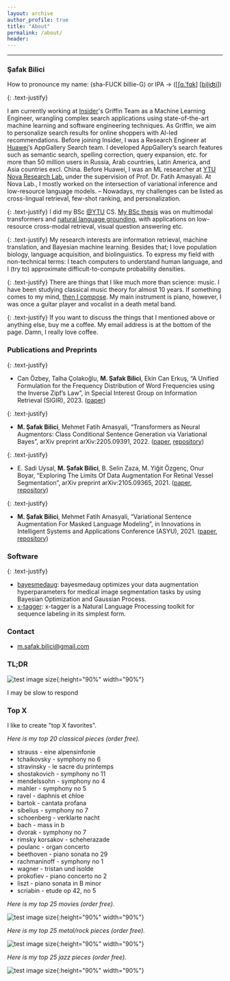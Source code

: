 ```yaml
---
layout: archive
author_profile: true
title: "About"
permalink: /about/
header:
---
```


------------------------

### Şafak Bilici

How to pronounce my name: (sha-FUCK billie-G) or IPA -> (\[[ʃɑ.ˈfɑk](http://ipa-reader.xyz/?text=%CA%83%C9%91.%CB%88f%C9%91k&voice=Filiz)\] [[biɭiʤi](http://ipa-reader.xyz/?text=bi%C9%ADi%CA%A4i&voice=Filiz)\])

{: .text-justify}

I am currently working at [Insider](https://useinsider.com/)'s Griffin Team as a Machine Learning Engineer, wrangling complex search applications using state-of-the-art machine learning and software engineering techniques. As Griffin, we aim to personalize search results for online shoppers with AI-led recommendations. Before joining Insider, I was a Research Engineer at [Huawei](https://www.huawei.com/en/)’s AppGallery Search team. I developed AppGallery’s search features such as semantic search, spelling correction, query expansion, etc. for more than 50 million users in Russia, Arab countries, Latin America, and Asia countries excl. China. Before Huawei, I was an ML researcher at [YTU Nova Research Lab.](https://www.linkedin.com/company/novaresearchlab/mycompany/) under the supervision of Prof. Dr. Fatih Amasyali. At Nova Lab., I mostly worked on the intersection of variational inference and low-resource language models. – Nowadays, my challenges can be listed as cross-lingual retrieval, few-shot ranking, and personalization.

{: .text-justify}
I did my BSc [@YTU](https://www.yildiz.edu.tr/en/) CS. [My BSc thesis](/assets/data/SafakBiliciBScThesis.pdf) was on multimodal transformers and [natural language grounding](https://katefvision.github.io/LanguageGrounding/), with applications on low-resource cross-modal retrieval, visual question answering etc.

{: .text-justify}
My research interests are information retrieval, machine translation, and Bayesian machine learning. Besides that; I love population biology, language acquisition, and biolinguistics. To express my field with non-technical terms: I teach computers to understand human language, and I (try to) approximate difficult-to-compute probability densities.

{: .text-justify}
There are things that I like much more than science: music. I have been studying classical music theory for almost 10 years. If something comes to my mind, [then I compose](https://www.youtube.com/channel/UCFVua8j3Ssal2hSY4VXLj8g). My main instrument is piano, however, I was once a guitar player and vocalist in a death metal band.

{: .text-justify}
If you want to discuss the things that I mentioned above or anything else, buy me a coffee. My email address is at the bottom of the page. Damn, I really love coffee.

### Publications and Preprints

{: .text-justify}
* Can Özbey, Talha Çolakoğlu, **M. Şafak Bilici**, Ekin Can Erkuş, “A Unified Formulation for the Frequency Distribution of Word Frequencies using the Inverse Zipf’s Law”, in Special Interest Group on Information Retrieval (SIGIR), 2023. ([paper](https://dl.acm.org/doi/abs/10.1145/3539618.3591942))

{: .text-justify}
* **M. Şafak Bilici**, Mehmet Fatih Amasyali, “Transformers as Neural Augmentors: Class Conditional Sentence Generation via Variational Bayes”, arXiv preprint arXiv:2205.09391, 2022. ([paper](https://arxiv.org/abs/2205.09391), [repository](https://github.com/safakkbilici/Conditional-Variational-Transformer))

{: .text-justify}
* E. Sadi Uysal, **M. Şafak Bilici**, B. Selin Zaza, M. Yiğit Özgenç, Onur Boyar, “Exploring The Limits Of Data Augmentation For Retinal Vessel Segmentation”, arXiv preprint arXiv:2105.09365, 2021. ([paper](https://arxiv.org/abs/2105.09365), [repository](https://github.com/safakkbilici/Exploring-The-Limits-Of-Data-Augmentation-For-Retinal-Vessel-Segmentation))

{: .text-justify}
* **M. Şafak Bilici**, Mehmet Fatih Amasyali, “Variational Sentence Augmentation For Masked Language Modeling”, in Innovations in Intelligent Systems and Applications Conference (ASYU), 2021. ([paper](https://ieeexplore.ieee.org/document/9599089), [repository](https://github.com/safakkbilici/Variational-Sentence-Augmentation-For-Masked-Language-Modeling))


### Software

{: .text-justify}
* [bayesmedaug](https://github.com/safakkbilici/bayesmedaug): bayesmedaug optimizes your data augmentation hyperparameters for medical image segmentation tasks by using Bayesian Optimization and Gaussian Process.
* [x-tagger](https://github.com/safakkbilici/x-tagger): x-tagger is a Natural Language Processing toolkit for sequence labeling in its simplest form.


### Contact

- m.safak.bilici@gmail.com

### TL;DR

![test image size](/images/i_could_care_less.png){:height="90%" width="90%"}


I may be slow to respond


### Top X
I like to create "top X favorites".

_Here is my top 20 classical pieces (order free)._

* strauss - eine alpensinfonie
* tchaikovsky - symphony no 6
* stravinsky - le sacre du printemps
* shostakovich - symphony no 11
* mendelssohn - symphony no 4
* mahler - symphony no 5
* ravel - daphnis et chloe
* bartok - cantata profana
* sibelius - symphony no 7
* schoenberg - verklarte nacht
* bach - mass in b
* dvorak - symphony no 7
* rimsky korsakov - scheherazade
* poulanc - organ concerto
* beethoven - piano sonata no 29
* rachmaninoff - symphony no 1
* wagner - tristan und isolde
* prokofiev - piano concerto no 2
* liszt - piano sonata in B minor
* scriabin - etude op 42, no 5

_Here is my top 25 movies (order free)._

![test image size](m.png){:height="90%" width="90%"}


_Here is my top 25 metal/rock pieces (order free)._

![test image size](r.png){:height="90%" width="90%"}


_Here is my top 25 jazz pieces (order free)._

![test image size](j.png){:height="90%" width="90%"}
